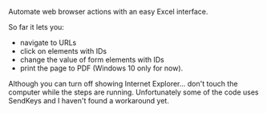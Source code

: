 Automate web browser actions with an easy Excel interface.

So far it lets you:
- navigate to URLs
- click on elements with IDs
- change the value of form elements with IDs
- print the page to PDF (Windows 10 only for now).

Although you can turn off showing Internet Explorer... don't touch the computer while the steps are running. Unfortunately some of the code uses SendKeys and I haven't found a workaround yet.
